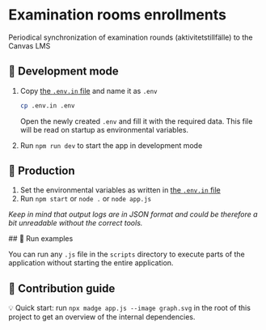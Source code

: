 # Examination rooms enrollments

Periodical synchronization of examination rounds (aktivitetstillfälle) to the Canvas LMS

## :wrench: Development mode

1.  Copy [the `.env.in` file][env-in] and name it as `.env`

    ```sh
    cp .env.in .env
    ```

    Open the newly created `.env` and fill it with the required data. This file will be read on startup as environmental variables.

2.  Run `npm run dev` to start the app in development mode

## :rocket: Production

1.  Set the environmental variables as written in [the `.env.in` file][env-in]
2.  Run `npm start` or `node .` or `node app.js`

_Keep in mind that output logs are in JSON format and could be therefore a bit unreadable without the correct tools._

## :test_tube: Run examples

You can run any `.js` file in the `scripts` directory to execute parts of the application without starting the entire application.

## :rainbow: Contribution guide

:bulb: Quick start: run `npx madge app.js --image graph.svg` in the root of this project to get an overview of the internal dependencies.

[env-in]: https://github.com/KTH/lms-activity-rooms/blob/master/.env.in
